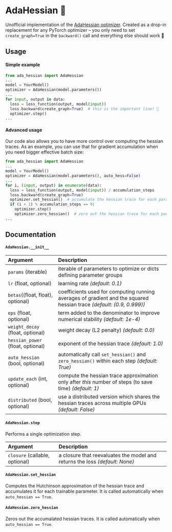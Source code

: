# AdaHessian  🚀

Unofficial implementation of the [AdaHessian optimizer](https://arxiv.org/abs/2006.00719). Created as a drop-in replacement for any PyTorch optimizer – you only need to set `create_graph=True` in the `backward()` call and everything else should work 🥳

## Usage

#### Simple example

```python
from ada_hessian import AdaHessian
...
model = YourModel()
optimizer = AdaHessian(model.parameters())
...
for input, output in data:
  loss = loss_function(output, model(input))
  loss.backward(create_graph=True)  # this is the important line! 🧐
  optimizer.step()
...
```

#### Advanced usage

Our code also allows you to have more control over computing the hessian traces. As an example, you can use that for gradient accumulation when you need bigger effective batch size:
```python
from ada_hessian import AdaHessian
...
model = YourModel()
optimizer = AdaHessian(model.parameters(), auto_hess=False)
...
for i, (input, output) in enumerate(data):
  loss = loss_function(output, model(input)) / accumulation_steps
  loss.backward(create_graph=True)
  optimizer.set_hessian()  # accumulate the hessian trace for each parameter
  if (i + 1) % accumulation_steps == 0:
    optimizer.step()
    optimizer.zero_hessian()  # zero out the hessian trace for each parameter
...
```

## Documentation

#### `AdaHessian.__init__`

| **Argument**    | **Description** |
| :-------------- | :-------------- |
| `params` (iterable) | iterable of parameters to optimize or dicts defining parameter groups |
| `lr` (float, optional) | learning rate *(default: 0.1)* |
| `betas`((float, float), optional) | coefficients used for computing running averages of gradient and the squared hessian trace *(default: (0.9, 0.999))* |
| `eps` (float, optional)           | term added to the denominator to improve numerical stability *(default: 1e-4)* |
| `weight_decay` (float, optional)   | weight decay (L2 penalty) *(default: 0.0)* |
| `hessian_power` (float, optional)  | exponent of the hessian trace *(default: 1.0)* |
| `auto_hessian` (bool, optional)  | automatically call `set_hessian()` and `zero_hessian()` within each step *(default: True)* |
| `update_each` (int, optional)   | compute the hessian trace approximation only after *this* number of steps (to save time) *(default: 1)* |
| `distributed` (bool, optional)   | use a distributed version which shares the hessian traces across multiple GPUs *(default: False)* |

#### `AdaHessian.step`

Performs a single optimization step.

| **Argument**    | **Description** |
| :-------------- | :-------------- |
| `closure` (callable, optional)        | a closure that reevaluates the model and returns the loss *(default: None)* |

#### `AdaHessian.set_hessian`

Computes the Hutchinson approximation of the hessian trace and accumulates it for each trainable parameter. It is called automatically when `auto_hessian == True`.


#### `AdaHessian.zero_hessian`

Zeros out the accumalated hessian traces. It is called automatically when `auto_hessian == True`.
